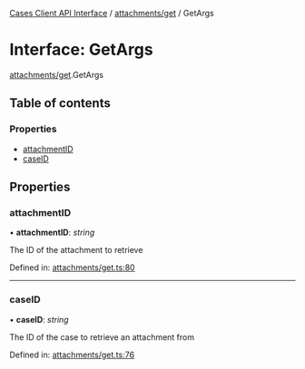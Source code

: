 [Cases Client API Interface](../cases_client_api.md) / [attachments/get](../modules/attachments_get.md) / GetArgs

# Interface: GetArgs

[attachments/get](../modules/attachments_get.md).GetArgs

## Table of contents

### Properties

- [attachmentID](attachments_get.getargs.md#attachmentid)
- [caseID](attachments_get.getargs.md#caseid)

## Properties

### attachmentID

• **attachmentID**: *string*

The ID of the attachment to retrieve

Defined in: [attachments/get.ts:80](https://github.com/jonathan-buttner/kibana/blob/0e98e105663/x-pack/plugins/cases/server/client/attachments/get.ts#L80)

___

### caseID

• **caseID**: *string*

The ID of the case to retrieve an attachment from

Defined in: [attachments/get.ts:76](https://github.com/jonathan-buttner/kibana/blob/0e98e105663/x-pack/plugins/cases/server/client/attachments/get.ts#L76)
